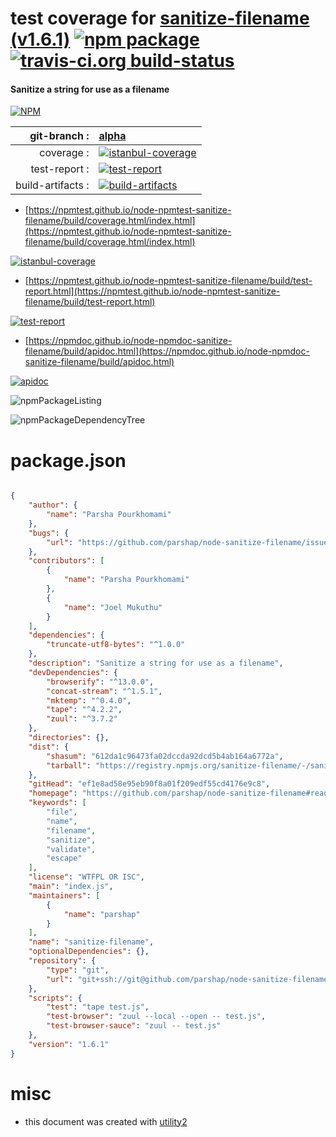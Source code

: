 # test coverage for  [sanitize-filename (v1.6.1)](https://github.com/parshap/node-sanitize-filename#readme)  [![npm package](https://img.shields.io/npm/v/npmtest-sanitize-filename.svg?style=flat-square)](https://www.npmjs.org/package/npmtest-sanitize-filename) [![travis-ci.org build-status](https://api.travis-ci.org/npmtest/node-npmtest-sanitize-filename.svg)](https://travis-ci.org/npmtest/node-npmtest-sanitize-filename)
#### Sanitize a string for use as a filename

[![NPM](https://nodei.co/npm/sanitize-filename.png?downloads=true&downloadRank=true&stars=true)](https://www.npmjs.com/package/sanitize-filename)

| git-branch : | [alpha](https://github.com/npmtest/node-npmtest-sanitize-filename/tree/alpha)|
|--:|:--|
| coverage : | [![istanbul-coverage](https://npmtest.github.io/node-npmtest-sanitize-filename/build/coverage.badge.svg)](https://npmtest.github.io/node-npmtest-sanitize-filename/build/coverage.html/index.html)|
| test-report : | [![test-report](https://npmtest.github.io/node-npmtest-sanitize-filename/build/test-report.badge.svg)](https://npmtest.github.io/node-npmtest-sanitize-filename/build/test-report.html)|
| build-artifacts : | [![build-artifacts](https://npmtest.github.io/node-npmtest-sanitize-filename/glyphicons_144_folder_open.png)](https://github.com/npmtest/node-npmtest-sanitize-filename/tree/gh-pages/build)|

- [https://npmtest.github.io/node-npmtest-sanitize-filename/build/coverage.html/index.html](https://npmtest.github.io/node-npmtest-sanitize-filename/build/coverage.html/index.html)

[![istanbul-coverage](https://npmtest.github.io/node-npmtest-sanitize-filename/build/screenCapture.buildCi.browser.%252Ftmp%252Fbuild%252Fcoverage.lib.html.png)](https://npmtest.github.io/node-npmtest-sanitize-filename/build/coverage.html/index.html)

- [https://npmtest.github.io/node-npmtest-sanitize-filename/build/test-report.html](https://npmtest.github.io/node-npmtest-sanitize-filename/build/test-report.html)

[![test-report](https://npmtest.github.io/node-npmtest-sanitize-filename/build/screenCapture.buildCi.browser.%252Ftmp%252Fbuild%252Ftest-report.html.png)](https://npmtest.github.io/node-npmtest-sanitize-filename/build/test-report.html)

- [https://npmdoc.github.io/node-npmdoc-sanitize-filename/build/apidoc.html](https://npmdoc.github.io/node-npmdoc-sanitize-filename/build/apidoc.html)

[![apidoc](https://npmdoc.github.io/node-npmdoc-sanitize-filename/build/screenCapture.buildCi.browser.%252Ftmp%252Fbuild%252Fapidoc.html.png)](https://npmdoc.github.io/node-npmdoc-sanitize-filename/build/apidoc.html)

![npmPackageListing](https://npmtest.github.io/node-npmtest-sanitize-filename/build/screenCapture.npmPackageListing.svg)

![npmPackageDependencyTree](https://npmtest.github.io/node-npmtest-sanitize-filename/build/screenCapture.npmPackageDependencyTree.svg)



# package.json

```json

{
    "author": {
        "name": "Parsha Pourkhomami"
    },
    "bugs": {
        "url": "https://github.com/parshap/node-sanitize-filename/issues"
    },
    "contributors": [
        {
            "name": "Parsha Pourkhomami"
        },
        {
            "name": "Joel Mukuthu"
        }
    ],
    "dependencies": {
        "truncate-utf8-bytes": "^1.0.0"
    },
    "description": "Sanitize a string for use as a filename",
    "devDependencies": {
        "browserify": "^13.0.0",
        "concat-stream": "^1.5.1",
        "mktemp": "^0.4.0",
        "tape": "^4.2.2",
        "zuul": "^3.7.2"
    },
    "directories": {},
    "dist": {
        "shasum": "612da1c96473fa02dccda92dcd5b4ab164a6772a",
        "tarball": "https://registry.npmjs.org/sanitize-filename/-/sanitize-filename-1.6.1.tgz"
    },
    "gitHead": "ef1e8ad58e95eb90f8a01f209edf55cd4176e9c8",
    "homepage": "https://github.com/parshap/node-sanitize-filename#readme",
    "keywords": [
        "file",
        "name",
        "filename",
        "sanitize",
        "validate",
        "escape"
    ],
    "license": "WTFPL OR ISC",
    "main": "index.js",
    "maintainers": [
        {
            "name": "parshap"
        }
    ],
    "name": "sanitize-filename",
    "optionalDependencies": {},
    "repository": {
        "type": "git",
        "url": "git+ssh://git@github.com/parshap/node-sanitize-filename.git"
    },
    "scripts": {
        "test": "tape test.js",
        "test-browser": "zuul --local --open -- test.js",
        "test-browser-sauce": "zuul -- test.js"
    },
    "version": "1.6.1"
}
```



# misc
- this document was created with [utility2](https://github.com/kaizhu256/node-utility2)
